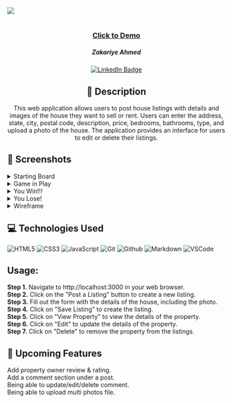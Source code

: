 <div>
<img src="https://user-images.githubusercontent.com/108743041/215025638-7beacce8-4100-419c-9fa3-c95689e20cce.png"></img>
</div>

#

 <div id="description" align="center">
      
 ### <a href="http://localhost:3000">Click to Demo</a>

      
  ##### Zakariye Ahmed

  [![LinkedIn Badge](https://img.shields.io/badge/-@Ahmedzak49-blue?style=flat&logo=Linkedin&logoColor=black)](https://www.linkedin.com/in/Ahmedzak49)

  ## :pencil: Description

This web application allows users to post house listings with details and images of the house they want to sell or rent. Users can enter the address, state, city, postal code, description, price, bedrooms, bathrooms, type, and upload a photo of the house. The application provides an interface for users to edit or delete their listings.

 </div>
  
 <div id="document" align="left">
  

  ## :camera_flash: Screenshots 

<details><summary>Starting Board</summary><img src="https://user-images.githubusercontent.com/108743041/215022793-94b1f32d-a9a5-4d94-991e-6c40d5e58978.png"></img></details>

<details><summary>Game in Play</summary><img src="https://user-images.githubusercontent.com/108743041/215023044-bb89db4d-6bcd-41f4-b1f6-33e74f2f599e.png"></img></details>

<details><summary>You Win!!!</summary><img src="https://user-images.githubusercontent.com/108743041/215023223-23f8304f-3cf0-4a48-9946-94cfc27043d6.png"></img></details>

<details><summary>You Lose!</summary><img src="https://user-images.githubusercontent.com/108743041/215023628-a7d432ee-d553-469a-9161-254b769489ed.png"></img></details>

<details><summary>Wireframe</summary><img width="1332" alt="Screenshot 2023-01-27 at 7 27 41 AM" src="https://user-images.githubusercontent.com/108743041/215141203-848b5f0b-6f5b-45f5-8d00-a9118f800a4e.png"></img></details>

## :computer: Technologies Used
  ![HTML5](https://img.shields.io/badge/-HTML5-05122A?style=flat&logo=html5)
    ![CSS3](https://img.shields.io/badge/-CSS-05122A?style=flat&logo=css3)
      ![JavaScript](https://img.shields.io/badge/-JavaScript-05122A?style=flat&logo=javascript)
        ![Git](https://img.shields.io/badge/-Git-05122A?style=flat&logo=git)
          ![Github](https://img.shields.io/badge/-GitHub-05122A?style=flat&logo=github)
            ![Markdown](https://img.shields.io/badge/-Markdown-05122A?style=flat&logo=markdown)
              ![VSCode](https://img.shields.io/badge/-VS_Code-05122A?style=flat&logo=visualstudio)
             
## Usage:
<strong>Step 1.</strong> Navigate to http://localhost:3000 in your web browser.<br>
<strong>Step 2.</strong> Click on the "Post a Listing" button to create a new listing.<br>
<strong>Step 3.</strong> Fill out the form with the details of the house, including the photo.<br>
<strong>Step 4.</strong> Click on "Save Listing" to create the listing.<br>
<strong>Step 5.</strong> Click on "View Property" to view the details of the property.<br>
<strong>Step 6.</strong> Click on "Edit" to update the details of the property.<br>
<strong>Step 7.</strong> Click on "Delete" to remove the property from the listings.<br>

## :ice_cube: Upcoming Features

 Add property owner review & rating.<br>
 Add a comment section under a post.<br>
 Being able to update/edit/delete comment.<br>
 Being able to upload multi photos file.<br>
</div>





















